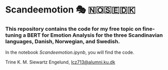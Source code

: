 # Scandeemotion 🎭 🇳🇴🇸🇪🇩🇰

### This repository contains the code for my free topic on fine-tuning a BERT for Emotion Analysis for the three Scandinavian languages, Danish, Norwegian, and Swedish.

In the notebook *Scandeemotion.ipynb*, you will find the code.

Trine K. M. Siewartz Engelund, lcz713@alumni.ku.dk
